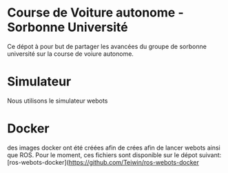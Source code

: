 # Course de Voiture autonome - Sorbonne Université

Ce dépot à pour but de partager les avancées du groupe de sorbonne université sur la course de voiure autonome.


# Simulateur
Nous utilisons le simulateur webots

# Docker
des images docker ont été créées afin de crées afin de lancer webots ainsi que ROS. Pour le moment, ces fichiers sont disponible sur le dépot suivant: [ros-webots-docker](https://github.com/Teiwin/ros-webots-docker



